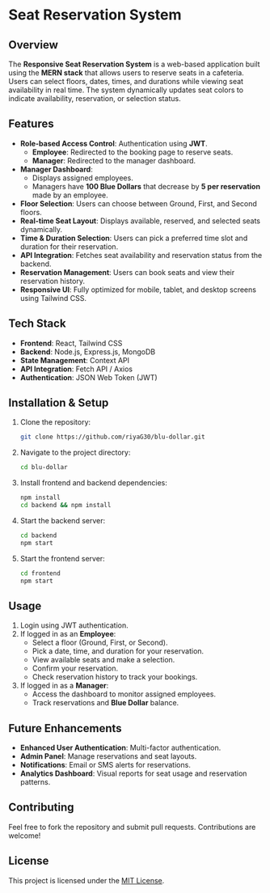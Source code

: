 #  Seat Reservation System

## Overview
The **Responsive Seat Reservation System** is a web-based application built using the **MERN stack** that allows users to reserve seats in a cafeteria. Users can select floors, dates, times, and durations while viewing seat availability in real time. The system dynamically updates seat colors to indicate availability, reservation, or selection status.

## Features
- **Role-based Access Control**: Authentication using **JWT**.
  - **Employee**: Redirected to the booking page to reserve seats.
  - **Manager**: Redirected to the manager dashboard.
- **Manager Dashboard**:
  - Displays assigned employees.
  - Managers have **100 Blue Dollars** that decrease by **5 per reservation** made by an employee.
- **Floor Selection**: Users can choose between Ground, First, and Second floors.
- **Real-time Seat Layout**: Displays available, reserved, and selected seats dynamically.
- **Time & Duration Selection**: Users can pick a preferred time slot and duration for their reservation.
- **API Integration**: Fetches seat availability and reservation status from the backend.
- **Reservation Management**: Users can book seats and view their reservation history.
- **Responsive UI**: Fully optimized for mobile, tablet, and desktop screens using Tailwind CSS.

## Tech Stack
- **Frontend**: React, Tailwind CSS
- **Backend**: Node.js, Express.js, MongoDB
- **State Management**: Context API
- **API Integration**: Fetch API / Axios
- **Authentication**: JSON Web Token (JWT)

## Installation & Setup
1. Clone the repository:
   ```sh
   git clone https://github.com/riyaG30/blu-dollar.git
   ```
2. Navigate to the project directory:
   ```sh
   cd blu-dollar
   ```
3. Install frontend and backend dependencies:
   ```sh
   npm install
   cd backend && npm install
   ```
4. Start the backend server:
   ```sh
   cd backend
   npm start
   ```
5. Start the frontend server:
   ```sh
   cd frontend
   npm start
   ```

## Usage
1. Login using JWT authentication.
2. If logged in as an **Employee**:
   - Select a floor (Ground, First, or Second).
   - Pick a date, time, and duration for your reservation.
   - View available seats and make a selection.
   - Confirm your reservation.
   - Check reservation history to track your bookings.
3. If logged in as a **Manager**:
   - Access the dashboard to monitor assigned employees.
   - Track reservations and **Blue Dollar** balance.



## Future Enhancements
- **Enhanced User Authentication**: Multi-factor authentication.
- **Admin Panel**: Manage reservations and seat layouts.
- **Notifications**: Email or SMS alerts for reservations.
- **Analytics Dashboard**: Visual reports for seat usage and reservation patterns.

## Contributing
Feel free to fork the repository and submit pull requests. Contributions are welcome!

## License
This project is licensed under the [MIT License](LICENSE).
